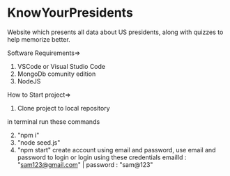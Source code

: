 # KnowYourPresidents

Website which presents all data about US presidents, along with quizzes to help memorize better.

Software Requirements=>
1) VSCode or Visual Studio Code
2) MongoDb comunity edition
3) NodeJS

How to Start project=>
1) Clone project to local repository

in terminal run these commands

2) "npm i"
3) "node seed.js"
4) "npm start"
create account using email and password, use email and password to login
or
login using these credentials emailId : "sam123@gmail.com" | password : "sam@123"
